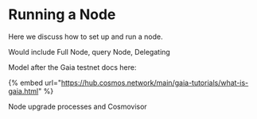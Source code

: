 # Running a Node

Here we discuss how to set up and run a node.

Would include Full Node, query Node, Delegating

Model after the Gaia testnet docs here:

{% embed url="https://hub.cosmos.network/main/gaia-tutorials/what-is-gaia.html" %}

Node upgrade processes and Cosmovisor



